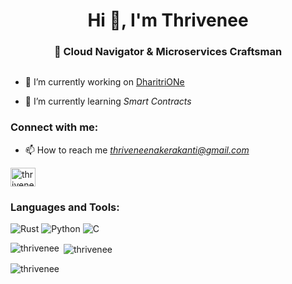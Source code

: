 <h1 align="center">Hi 👋, I'm Thrivenee</h1>
<h3 align="center">🚀 Cloud Navigator & Microservices Craftsman</h3>

<p align="left"> <a href="https://twitter.com/" target="blank"><img src="https://img.shields.io/twitter/follow/?logo=twitter&style=for-the-badge" alt="" /></a> </p>

- 🔭 I’m currently working on [DharitriONe](https://github.com/DharitriOne)

- 🌱 I’m currently learning *Smart Contracts*

<h3 align="left">Connect with me:</h3>

- 📫 How to reach me *thriveneenakerakanti@gmail.com*  


<p align="left">
<a href="https://dev.to/thrivenee" target="blank"><img align="center" src="https://raw.githubusercontent.com/rahuldkjain/github-profile-readme-generator/master/src/images/icons/Social/devto.svg" alt="thrivenee" height="30" width="40" /></a>
</p>

<h3 align="left">Languages and Tools:</h3>

![Rust](https://img.shields.io/badge/Rust-000000?style=for-the-badge&logo=rust&logoColor=white)
![Python](https://img.shields.io/badge/Python-3776AB?style=for-the-badge&logo=python&logoColor=white) 
![C](https://img.shields.io/badge/C-A8B9CC?style=for-the-badge&logo=c&logoColor=white)



<p><img align="left" src="https://github-readme-stats.vercel.app/api/top-langs?username=thrivenee&show_icons=true&locale=en&layout=compact&theme=radical" alt="thrivenee" /></p>

<p>&nbsp;<img align="center" src="https://github-readme-stats.vercel.app/api?username=thrivenee&show_icons=true&locale=en&theme=radical" alt="thrivenee" /></p>

<p><img align="center" src="https://github-readme-streak-stats.herokuapp.com/?user=thrivenee&theme=radical" alt="thrivenee" /></p>
